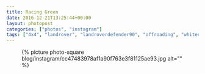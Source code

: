 ```yaml
---
title: Racing Green
date: 2016-12-21T13:25:44+00:00
layout: photopost
categories: ["photos", "instagram"]
tags: ["4x4", "landrover", "landroverdefender90", "offroading", "whitecliff4x4", "motorsport"]
---
```


<figure class="photo photo--square">
  {% picture photo-square blog/instagram/cc47483978af1a90f763e3f81125ae93.jpg alt="" %}
</figure>


